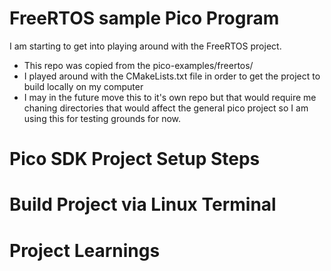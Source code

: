 # FreeRTOS sample Pico Program

I am starting to get into playing around with the FreeRTOS project.
- This repo was copied from the pico-examples/freertos/ 
- I played around with the CMakeLists.txt file in order to get the project to build locally on my computer
- I may in the future move this to it's own repo but that would require me chaning directories that would affect the general pico project so I am using this for testing grounds for now.

# Pico SDK Project Setup Steps
# Build Project via Linux Terminal
# Project Learnings

